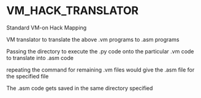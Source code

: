 # VM_HACK_TRANSLATOR
Standard VM-on Hack Mapping

VM translator to translate the above .vm programs to .asm programs

Passing the directory to execute the .py code onto the particular .vm code to translate into .asm code 

repeating the command for remaining .vm files would give the .asm file for the specified file

The .asm code gets saved in the same directory specified

